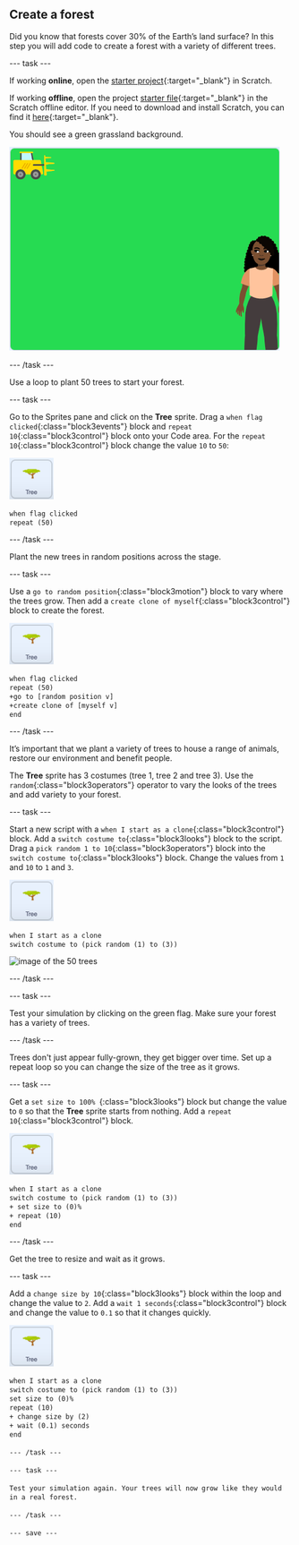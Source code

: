 ## Create a forest

Did you know that forests cover 30% of the Earth’s land surface? In this step you will add code to create a forest with a variety of different trees.

--- task ---

If working **online**, open the [starter project](http://rpf.io/p/en/projectName-on){:target="_blank"} in Scratch.

If working **offline**, open the project [starter file](http://rpf.io/p/en/projectName-get){:target="_blank"} in the Scratch offline editor. If you need to download and install Scratch, you can find it [here](https://scratch.mit.edu/download){:target="_blank"}.

You should see a green grassland background.

![starter project](images/starter_project.png)

--- /task ---

Use a loop to plant 50 trees to start your forest.

--- task ---

Go to the Sprites pane and click on the **Tree** sprite. Drag a `when flag clicked`{:class="block3events"} block and `repeat 10`{:class="block3control"} block onto your Code area. For the `repeat 10`{:class="block3control"} block change the value `10` to `50`:

![image of the Tree sprite](images/tree-sprite.png)

```blocks3
when flag clicked
repeat (50)
```

--- /task ---

Plant the new trees in random positions across the stage.

--- task ---

Use a `go to random position`{:class="block3motion"} block to vary where the trees grow. Then add a `create clone of myself`{:class="block3control"} block to create the forest.

![image of the Tree sprite](images/tree-sprite.png)

```blocks3
when flag clicked
repeat (50)
+go to [random position v]
+create clone of [myself v]
end
```

--- /task ---

It’s important that we plant a variety of trees to house a range of animals, restore our environment and benefit people.

The **Tree** sprite has 3 costumes (tree 1, tree 2 and tree 3). Use the `random`{:class="block3operators"} operator to vary the looks of the trees and add variety to your forest.

--- task ---

Start a new script with a `when I start as a clone`{:class="block3control"} block. Add a `switch costume to`{:class="block3looks"} block to the script. Drag a `pick random 1 to 10`{:class="block3operators"} block into the `switch costume to`{:class="block3looks"} block. Change the values from `1` and `10` to `1` and `3`.  

![image of the Tree sprite](images/tree-sprite.png)

```blocks3
when I start as a clone
switch costume to (pick random (1) to (3))
```

![image of the 50 trees ](images/50-trees.png)

--- /task ---

--- task ---

Test your simulation by clicking on the green flag. Make sure your forest has a variety of trees.

--- /task ---

Trees don't just appear fully-grown, they get bigger over time. Set up a repeat loop so you can change the size of the tree as it grows.

--- task ---

Get a `set size to 100% `{:class="block3looks"} block but change the value to `0` so that the **Tree** sprite starts from nothing. Add a `repeat 10`{:class="block3control"} block.

![image of the Tree sprite](images/tree-sprite.png)

```blocks3
when I start as a clone
switch costume to (pick random (1) to (3))
+ set size to (0)%
+ repeat (10)
end
```

--- /task ---

Get the tree to resize and wait as it grows.

--- task ---

 Add a `change size by 10`{:class="block3looks"} block within the loop and change the value to `2`. Add a `wait 1 seconds`{:class="block3control"} block and change the value to `0.1` so that it changes quickly.  

![image of the Tree sprite](images/tree-sprite.png)

```blocks3
when I start as a clone
switch costume to (pick random (1) to (3))
set size to (0)%
repeat (10)
+ change size by (2)
+ wait (0.1) seconds
end

--- /task ---

--- task ---

Test your simulation again. Your trees will now grow like they would in a real forest.

--- /task ---

--- save ---
